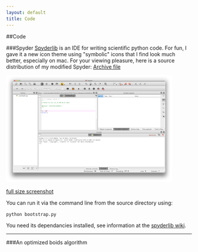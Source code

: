 ```yaml
---
layout: default
title: Code
---
```


##Code

###Spyder
[Spyderlib](http://code.google.com/p/spyderlib/) is an IDE for writing scientific python code. For fun, I gave it a new icon theme using "symbolic" icons that I find look much better, especially on mac. For your viewing pleasure, here is a source distribution of my modified Spyder:  [Archive file](https://dl.dropbox.com/u/6613592/spyder-2.2.0dev.tar.gz)

![Spyder-mac screenshot](img/spyder-mac-min.png)

[full size screenshot](img/spyder-mac.png)

You can run it via the command line from the source directory using:
```
python bootstrap.py
```

You need its dependancies installed, see information at the [spyderlib wiki](http://code.google.com/p/spyderlib/wiki/Installation).

***

###An optimized boids algorithm
